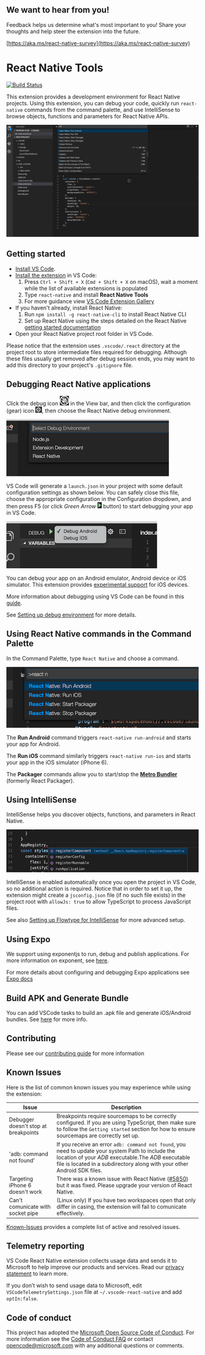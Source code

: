 ## We want to hear from you! 
Feedback helps us determine what's most important to you! Share your thoughts and help steer the extension into the future.

[https://aka.ms/react-native-survey](https://aka.ms/react-native-survey)

# React Native Tools
[![Build Status](https://travis-ci.org/Microsoft/vscode-react-native.svg?branch=master)](https://travis-ci.org/Microsoft/vscode-react-native)

This extension provides a development environment for React Native projects.
Using this extension, you can debug your code, quickly run `react-native` commands from the command palette, and use IntelliSense to browse objects, functions and parameters for React Native APIs.

![React Native features](images/react-features.gif)

## Getting started

* [Install VS Code](https://code.visualstudio.com).
* [Install the extension](https://code.visualstudio.com/docs/editor/extension-gallery) in VS Code:
  1. Press `Ctrl + Shift + X` (`Cmd + Shift + X` on macOS), wait a moment while the list of available extensions is populated
  2. Type `react-native` and install **React Native Tools**
  3. For more guidance view [VS Code Extension Gallery](https://code.visualstudio.com/docs/editor/extension-gallery)
* If you haven't already, install React Native:
  1. Run `npm install -g react-native-cli` to install React Native CLI
  2. Set up React Native using the steps detailed on the React Native [getting started documentation ](https://facebook.github.io/react-native/docs/getting-started.html)
* Open your React Native project root folder in VS Code.

Please notice that the extension uses `.vscode/.react` directory at the project root to store intermediate files required for debugging. Although these files usually get removed after debug session ends, you may want to add this directory to your project's `.gitignore` file.

## Debugging React Native applications

Click the debug icon ![Choose React Native debugger](images/debug-view-icon.png) in the View bar, and then click the configuration (gear) icon ![Configure-gear](images/configure-gear-icon.png), then choose the React Native debug environment.

![Choose React Native debugger](images/choose-debugger.png)

VS Code will generate a `launch.json` in your project with some default configuration settings as shown below. You can safely close this file, choose the appropriate configuration in the Configuration dropdown, and then press F5 (or click _Green Arrow_ ![Configure-gear](images/debug-icon.png) button) to start debugging your app in VS Code.

![React Native launch targets](images/debug-targets.png)

You can debug your app on an Android emulator, Android device or iOS simulator. This extension provides [experimental support](doc/debugging.md#debugging-on-ios-device) for iOS devices.

More information about debugging using VS Code can be found in this [guide](https://code.visualstudio.com/docs/editor/debugging).

See [Setting up debug environment](doc/debugging.md) for more details.

## Using React Native commands in the Command Palette

In the Command Palette, type `React Native` and choose a command.

![React Native commands](images/command-palette.png)

The **Run Android** command triggers `react-native run-android` and starts your app for Android.

The **Run iOS** command similarly triggers `react-native run-ios` and starts your app in the iOS simulator (iPhone 6).

The **Packager** commands allow you to start/stop the [**Metro Bundler**](https://github.com/facebook/metro-bundler) (formerly React Packager).

## Using IntelliSense

IntelliSense helps you discover objects, functions, and parameters in React Native.

![IntelliSense](images/intellisense.png)

IntelliSense is enabled automatically once you open the project in VS Code, so no additional action is required. Notice that in order to set it up, the extension might create a `jsconfig.json` file (if no such file exists) in the project root with `allowJs: true` to allow TypeScript to process JavaScript files.

See also [Setting up Flowtype for IntelliSense](doc/intellisense.md) for more advanced setup.

## Using Expo

We support using exponentjs to run, debug and publish applications. For more information on exponent, see [here](https://docs.getexponent.com/).

For more details about configuring and debugging Expo applications see [Expo docs](doc/expo.md)

## Build APK and Generate Bundle

You can add VSCode tasks to build an .apk file and generate iOS/Android bundles. See [here](doc/tasks.md) for more info.

## Contributing

Please see our [contributing guide](CONTRIBUTING.md) for more information

## Known Issues

Here is the list of common known issues you may experience while using the extension:

Issue                                | Description
------------------------------------ | -------------------------------------------------------------------------------------------------------------------------------------------
Debugger doesn't stop at breakpoints | Breakpoints require sourcemaps to be correctly configured. If you are using TypeScript, then make sure to follow the `Getting started` section for how to ensure sourcemaps are correctly set up.
'adb: command not found'             | If you receive an error `adb: command not found`, you need to update your system Path to include the location of your *ADB* executable.The *ADB* executable file is located in a subdirectory along with your other Android SDK files.
Targeting iPhone 6 doesn't work      | There was a known issue with React Native ([#5850](https://github.com/facebook/react-native/issues/5850)) but it was fixed. Please upgrade your version of React Native.
Can't comunicate with socket pipe    | (Linux only) If you have two workspaces open that only differ in casing, the extension will fail to comunicate effectively.

[Known-Issues](https://github.com/Microsoft/vscode-react-native/issues?q=is%3Aissue+label%3Aknown-issues) provides a complete list of active and resolved issues.

## Telemetry reporting
VS Code React Native extension collects usage data and sends it to Microsoft to help improve our products and services. Read our [privacy statement](https://www.visualstudio.com/en-us/dn948229) to learn more.

If you don’t wish to send usage data to Microsoft, edit `VSCodeTelemetrySettings.json` file at `~/.vscode-react-native` and add `optIn:false`.

## Code of conduct
This project has adopted the [Microsoft Open Source Code of Conduct](https://opensource.microsoft.com/codeofconduct/). For more information see the [Code of Conduct FAQ](https://opensource.microsoft.com/codeofconduct/faq/) or contact [opencode@microsoft.com](mailto:opencode@microsoft.com) with any additional questions or comments.
